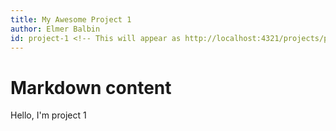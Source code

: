 ```yaml
---
title: My Awesome Project 1
author: Elmer Balbin
id: project-1 <!-- This will appear as http://localhost:4321/projects/project-1 -->
---
```


# Markdown content
Hello, I'm project 1